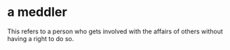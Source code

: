 # a meddler

This refers to a person who gets involved with the affairs of others without having a right to do so.

